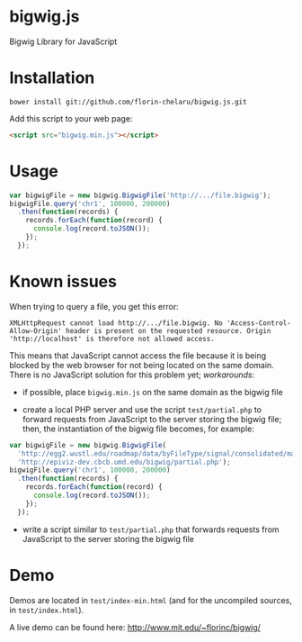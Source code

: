 # bigwig.js
Bigwig Library for JavaScript

# Installation

`bower install git://github.com/florin-chelaru/bigwig.js.git`

Add this script to your web page: 

```html
<script src="bigwig.min.js"></script>
```

# Usage

```javascript
var bigwigFile = new bigwig.BigwigFile('http://.../file.bigwig');
bigwigFile.query('chr1', 100000, 200000)
  .then(function(records) {
    records.forEach(function(record) {
      console.log(record.toJSON());
    });
  });
```

# Known issues

When trying to query a file, you get this error:

`XMLHttpRequest cannot load http://.../file.bigwig. No 'Access-Control-Allow-Origin' header is present on the requested resource. Origin 'http://localhost' is therefore not allowed access.`

This means that JavaScript cannot access the file because it is being blocked by the web browser for not being located 
on the same domain. There is no JavaScript solution for this problem yet; *workarounds*:

* if possible, place `bigwig.min.js` on the same domain as the bigwig file

* create a local PHP server and use the script `test/partial.php` to forward requests from JavaScript to the server storing the bigwig file;
then, the instantiation of the bigwig file becomes, for example:

```javascript
var bigwigFile = new bigwig.BigwigFile(
  'http://egg2.wustl.edu/roadmap/data/byFileType/signal/consolidated/macs2signal/pval/E001-H3K4me1.pval.signal.bigwig',
  'http://epiviz-dev.cbcb.umd.edu/bigwig/partial.php');
bigwigFile.query('chr1', 100000, 200000)
  .then(function(records) {
    records.forEach(function(record) {
      console.log(record.toJSON());
    });
  });
```

* write a script similar to `test/partial.php` that forwards requests from JavaScript to the server storing the bigwig file

# Demo

Demos are located in `test/index-min.html` (and for the uncompiled sources, in `test/index.html`).

A live demo can be found here: http://www.mit.edu/~florinc/bigwig/
